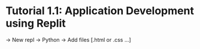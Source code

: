 # Tutorial 1.1: Application Development using Replit

-> New repl
-> Python
-> Add files [.html or .css ...]

```py


```
